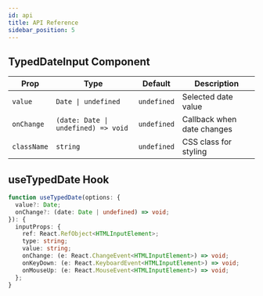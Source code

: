 ```yaml
---
id: api
title: API Reference
sidebar_position: 5
---
```


## TypedDateInput Component

| Prop | Type | Default | Description |
|------|------|---------|-------------|
| `value` | `Date \| undefined` | `undefined` | Selected date value |
| `onChange` | `(date: Date \| undefined) => void` | `undefined` | Callback when date changes |
| `className` | `string` | `undefined` | CSS class for styling |

## useTypedDate Hook

```typescript
function useTypedDate(options: {
  value?: Date;
  onChange?: (date: Date | undefined) => void;
}): {
  inputProps: {
    ref: React.RefObject<HTMLInputElement>;
    type: string;
    value: string;
    onChange: (e: React.ChangeEvent<HTMLInputElement>) => void;
    onKeyDown: (e: React.KeyboardEvent<HTMLInputElement>) => void;
    onMouseUp: (e: React.MouseEvent<HTMLInputElement>) => void;
  };
}
```
